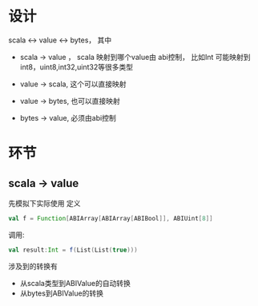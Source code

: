 # 设计
scala <-> value <-> bytes， 其中
* scala -> value ， scala 映射到哪个value由 abi控制， 比如Int 可能映射到 int8，uint8,int32,uint32等很多类型
* value -> scala, 这个可以直接映射

* value -> bytes, 也可以直接映射
* bytes -> value, 必须由abi控制

# 环节
## scala -> value
先模拟下实际使用
定义
```scala
val f = Function[ABIArray[ABIArray[ABIBool]], ABIUint[8]]
```
调用:
```scala
val result:Int = f(List(List(true)))
```
涉及到的转换有
* 从scala类型到ABIValue的自动转换
* 从bytes到ABIValue的转换

